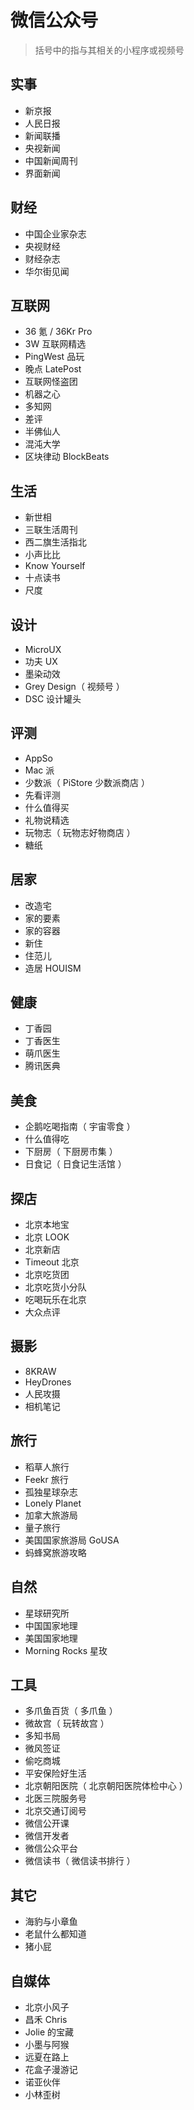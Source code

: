 # 微信公众号

> 括号中的指与其相关的小程序或视频号

## 实事

- 新京报
- 人民日报
- 新闻联播
- 央视新闻
- 中国新闻周刊
- 界面新闻

## 财经

- 中国企业家杂志
- 央视财经
- 财经杂志
- 华尔街见闻

## 互联网

- 36 氪 / 36Kr Pro
- 3W 互联网精选
- PingWest 品玩
- 晚点 LatePost
- 互联网怪盗团
- 机器之心
- 多知网
- 差评
- 半佛仙人
- 混沌大学
- 区块律动 BlockBeats

## 生活

- 新世相
- 三联生活周刊
- 西二旗生活指北
- 小声比比
- Know Yourself
- 十点读书
- 尺度

## 设计

- MicroUX
- 功夫 UX
- 墨染动效
- Grey Design（ 视频号 ）
- DSC 设计罐头

## 评测

- AppSo
- Mac 派
- 少数派（ PiStore 少数派商店 ）
- 先看评测
- 什么值得买
- 礼物说精选
- 玩物志（ 玩物志好物商店 ）
- 糖纸

## 居家

- 改造宅
- 家的要素
- 家的容器
- 新住
- 住范儿
- 造居 HOUISM

## 健康

- 丁香园
- 丁香医生
- 萌爪医生
- 腾讯医典

## 美食

- 企鹅吃喝指南（ 宇宙零食 ）
- 什么值得吃
- 下厨房（ 下厨房市集 ）
- 日食记（ 日食记生活馆 ）

## 探店

- 北京本地宝
- 北京 LOOK
- 北京新店
- Timeout 北京
- 北京吃货团
- 北京吃货小分队
- 吃喝玩乐在北京
- 大众点评

## 摄影

- 8KRAW
- HeyDrones
- 人民攻摄
- 相机笔记

## 旅行

- 稻草人旅行
- Feekr 旅行
- 孤独星球杂志
- Lonely Planet
- 加拿大旅游局
- 量子旅行
- 美国国家旅游局 GoUSA
- 蚂蜂窝旅游攻略

## 自然

- 星球研究所
- 中国国家地理
- 美国国家地理
- Morning Rocks 星玫

## 工具

- 多爪鱼百货（ 多爪鱼 ）
- 微故宫（ 玩转故宫 ）
- 多知书局
- 微风签证
- 偷吃商城
- 平安保险好生活
- 北京朝阳医院（ 北京朝阳医院体检中心 ）
- 北医三院服务号
- 北京交通订阅号
- 微信公开课
- 微信开发者
- 微信公众平台
- 微信读书（ 微信读书排行 ）

## 其它

- 海豹与小章鱼
- 老鼠什么都知道
- 猪小屁

## 自媒体

- 北京小风子
- 昌禾 Chris
- Jolie 的宝藏
- 小墨与阿猴
- 远夏在路上
- 花盒子漫游记
- 诺亚伙伴
- 小林歪树
